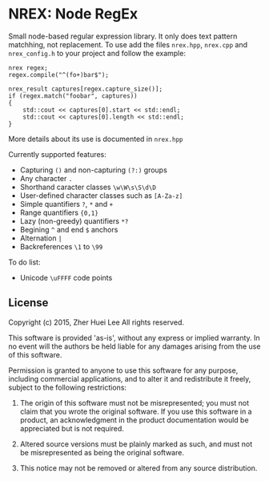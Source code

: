 # NREX: Node RegEx

Small node-based regular expression library. It only does text pattern
matchhing, not replacement. To use add the files `nrex.hpp`, `nrex.cpp`
and `nrex_config.h` to your project and follow the example:

	nrex regex;
	regex.compile("^(fo+)bar$");

	nrex_result captures[regex.capture_size()];
	if (regex.match("foobar", captures))
	{
		std::cout << captures[0].start << std::endl;
		std::cout << captures[0].length << std::endl;
	}

More details about its use is documented in `nrex.hpp`

Currently supported features:
 * Capturing `()` and non-capturing `(?:)` groups
 * Any character `.`
 * Shorthand caracter classes `\w\W\s\S\d\D`
 * User-defined character classes such as `[A-Za-z]`
 * Simple quantifiers `?`, `*` and `+`
 * Range quantifiers `{0,1}`
 * Lazy (non-greedy) quantifiers `*?`
 * Begining `^` and end `$` anchors
 * Alternation `|`
 * Backreferences `\1` to `\99`

To do list:
 * Unicode `\uFFFF` code points

## License

Copyright (c) 2015, Zher Huei Lee
All rights reserved.

This software is provided 'as-is', without any express or implied
warranty.  In no event will the authors be held liable for any damages
arising from the use of this software.

Permission is granted to anyone to use this software for any purpose,
including commercial applications, and to alter it and redistribute it
freely, subject to the following restrictions:

 1. The origin of this software must not be misrepresented; you must not
    claim that you wrote the original software. If you use this software
    in a product, an acknowledgment in the product documentation would
    be appreciated but is not required.
    
 2. Altered source versions must be plainly marked as such, and must not
    be misrepresented as being the original software.
    
 3. This notice may not be removed or altered from any source
    distribution.

